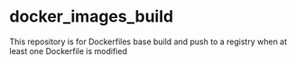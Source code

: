 # docker_images_build
This repository is for Dockerfiles base build and push to a registry when at least one Dockerfile is modified
